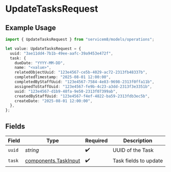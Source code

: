 # UpdateTasksRequest

## Example Usage

```typescript
import { UpdateTasksRequest } from "servicem8/models/operations";

let value: UpdateTasksRequest = {
  uuid: "3ae11dd4-7b1b-49ee-aafc-39a9453e472f",
  task: {
    dueDate: "YYYY-MM-DD",
    name: "<value>",
    relatedObjectUuid: "123e4567-ce5b-4029-ac72-2313fb48337b",
    completedTimestamp: "2025-08-01 12:00:00",
    completedByStaffUuid: "123e4567-7584-4e83-9698-2313f0ffa11b",
    assignedToStaffUuid: "123e4567-fe9b-4c23-a3dd-2313f3e3351b",
    uuid: "123e4567-d1b9-48fa-9e50-2313f07399ab",
    createdByStaffUuid: "123e4567-f4ef-4822-ba59-2313fdb3ec5b",
    createDate: "2025-08-01 12:00:00",
  },
};
```

## Fields

| Field                                                        | Type                                                         | Required                                                     | Description                                                  |
| ------------------------------------------------------------ | ------------------------------------------------------------ | ------------------------------------------------------------ | ------------------------------------------------------------ |
| `uuid`                                                       | *string*                                                     | :heavy_check_mark:                                           | UUID of the Task                                             |
| `task`                                                       | [components.TaskInput](../../models/components/taskinput.md) | :heavy_check_mark:                                           | Task fields to update                                        |